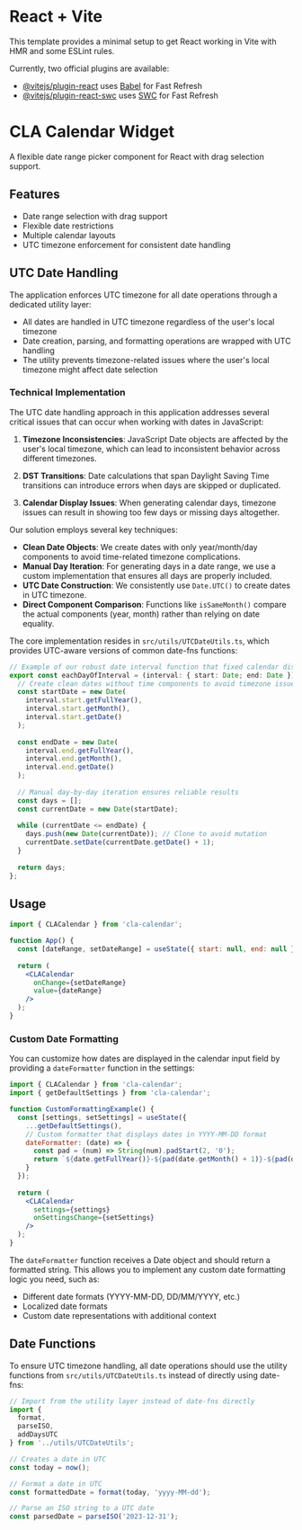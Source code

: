 # React + Vite

This template provides a minimal setup to get React working in Vite with HMR and some ESLint rules.

Currently, two official plugins are available:

- [@vitejs/plugin-react](https://github.com/vitejs/vite-plugin-react/blob/main/packages/plugin-react/README.md) uses [Babel](https://babeljs.io/) for Fast Refresh
- [@vitejs/plugin-react-swc](https://github.com/vitejs/vite-plugin-react-swc) uses [SWC](https://swc.rs/) for Fast Refresh

# CLA Calendar Widget

A flexible date range picker component for React with drag selection support.

## Features

- Date range selection with drag support
- Flexible date restrictions
- Multiple calendar layouts
- UTC timezone enforcement for consistent date handling

## UTC Date Handling

The application enforces UTC timezone for all date operations through a dedicated utility layer:

- All dates are handled in UTC timezone regardless of the user's local timezone
- Date creation, parsing, and formatting operations are wrapped with UTC handling
- The utility prevents timezone-related issues where the user's local timezone might affect date selection

### Technical Implementation

The UTC date handling approach in this application addresses several critical issues that can occur when working with dates in JavaScript:

1. **Timezone Inconsistencies**: JavaScript Date objects are affected by the user's local timezone, which can lead to inconsistent behavior across different timezones.

2. **DST Transitions**: Date calculations that span Daylight Saving Time transitions can introduce errors when days are skipped or duplicated.

3. **Calendar Display Issues**: When generating calendar days, timezone issues can result in showing too few days or missing days altogether.

Our solution employs several key techniques:

- **Clean Date Objects**: We create dates with only year/month/day components to avoid time-related timezone complications.
- **Manual Day Iteration**: For generating days in a date range, we use a custom implementation that ensures all days are properly included.
- **UTC Date Construction**: We consistently use `Date.UTC()` to create dates in UTC timezone.
- **Direct Component Comparison**: Functions like `isSameMonth()` compare the actual components (year, month) rather than relying on date equality.

The core implementation resides in `src/utils/UTCDateUtils.ts`, which provides UTC-aware versions of common date-fns functions:

```typescript
// Example of our robust date interval function that fixed calendar display issues
export const eachDayOfInterval = (interval: { start: Date; end: Date }): Date[] => {
  // Create clean dates without time components to avoid timezone issues
  const startDate = new Date(
    interval.start.getFullYear(),
    interval.start.getMonth(),
    interval.start.getDate()
  );
  
  const endDate = new Date(
    interval.end.getFullYear(),
    interval.end.getMonth(),
    interval.end.getDate()
  );
  
  // Manual day-by-day iteration ensures reliable results
  const days = [];
  const currentDate = new Date(startDate);
  
  while (currentDate <= endDate) {
    days.push(new Date(currentDate)); // Clone to avoid mutation
    currentDate.setDate(currentDate.getDate() + 1);
  }
  
  return days;
};
```

## Usage

```jsx
import { CLACalendar } from 'cla-calendar';

function App() {
  const [dateRange, setDateRange] = useState({ start: null, end: null });
  
  return (
    <CLACalendar 
      onChange={setDateRange} 
      value={dateRange}
    />
  );
}
```

### Custom Date Formatting

You can customize how dates are displayed in the calendar input field by providing a `dateFormatter` function in the settings:

```jsx
import { CLACalendar } from 'cla-calendar';
import { getDefaultSettings } from 'cla-calendar';

function CustomFormattingExample() {
  const [settings, setSettings] = useState({
    ...getDefaultSettings(),
    // Custom formatter that displays dates in YYYY-MM-DD format
    dateFormatter: (date) => {
      const pad = (num) => String(num).padStart(2, '0');
      return `${date.getFullYear()}-${pad(date.getMonth() + 1)}-${pad(date.getDate())}`;
    }
  });
  
  return (
    <CLACalendar 
      settings={settings}
      onSettingsChange={setSettings}
    />
  );
}
```

The `dateFormatter` function receives a Date object and should return a formatted string. This allows you to implement any custom date formatting logic you need, such as:

- Different date formats (YYYY-MM-DD, DD/MM/YYYY, etc.)
- Localized date formats
- Custom date representations with additional context

## Date Functions

To ensure UTC timezone handling, all date operations should use the utility functions from `src/utils/UTCDateUtils.ts` instead of directly using date-fns:

```js
// Import from the utility layer instead of date-fns directly
import { 
  format, 
  parseISO, 
  addDaysUTC 
} from '../utils/UTCDateUtils';

// Creates a date in UTC
const today = now();

// Format a date in UTC
const formattedDate = format(today, 'yyyy-MM-dd');

// Parse an ISO string to a UTC date
const parsedDate = parseISO('2023-12-31');
```
